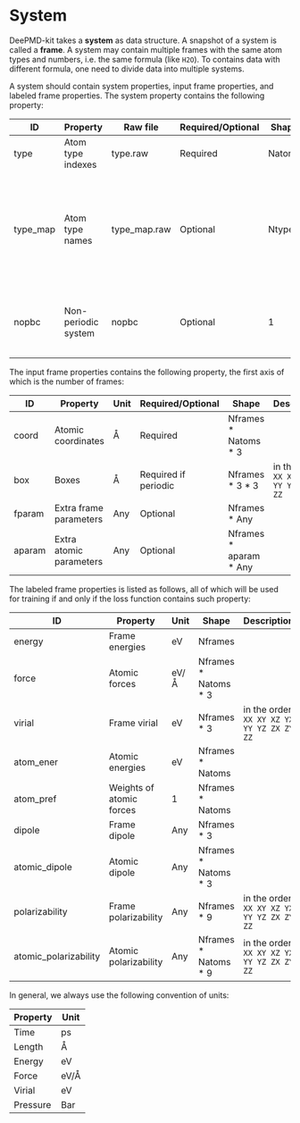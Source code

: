 # System

DeePMD-kit takes a **system** as data structure. A snapshot of a system is called a **frame**. A system may contain multiple frames with the same atom types and numbers, i.e. the same formula (like `H2O`). To contains data with different formula, one need to divide data into multiple systems.

A system should contain system properties, input frame properties, and labeled frame properties. The system property contains the following property:

ID       | Property                | Raw file     | Required/Optional    | Shape                    | Description
-------- | ----------------------  | ------------ | -------------------- | -----------------------  | -----------
type     | Atom type indexes       | type.raw     | Required             | Natoms                   | Integers that start with 0
type_map | Atom type names         | type_map.raw | Optional             | Ntypes                   | Atom names that map to atom type, which is unnecessart to be contained in the periodic table
nopbc    | Non-periodic system     | nopbc        | Optional             | 1                        | If True, this system is non-periodic; otherwise it's periodic

The input frame properties contains the following property, the first axis of which is the number of frames:

ID       | Property                | Unit | Required/Optional    | Shape                    | Description
-------- | ----------------------  | ---- | -------------------- | -----------------------  | -----------
coord    | Atomic coordinates      | Å    | Required             | Nframes \* Natoms \* 3   | 
box      | Boxes                   | Å    | Required if periodic | Nframes \* 3 \* 3        | in the order `XX XY XZ YX YY YZ ZX ZY ZZ`
fparam   | Extra frame parameters  | Any  | Optional             | Nframes \* Any           |
aparam   | Extra atomic parameters | Any  | Optional             | Nframes \* aparam \* Any |

The labeled frame properties is listed as follows, all of which will be used for training if and only if the loss function contains such property:

ID                     | Property                 | Unit   | Shape                    | Description
---------------------- | -----------------------  | ----   | -----------------------  | -----------
energy                 | Frame energies           | eV     | Nframes                  | 
force                  | Atomic forces            | eV/Å   | Nframes \* Natoms \* 3   | 
virial                 | Frame virial             | eV     | Nframes \* 3             | in the order `XX XY XZ YX YY YZ ZX ZY ZZ`
atom_ener              | Atomic energies          | eV     | Nframes \* Natoms        |
atom_pref              | Weights of atomic forces | 1      | Nframes \* Natoms        |
dipole                 | Frame dipole             | Any    | Nframes \* 3             |
atomic_dipole          | Atomic dipole            | Any    | Nframes \* Natoms \* 3   |
polarizability         | Frame polarizability     | Any    | Nframes \* 9             | in the order `XX XY XZ YX YY YZ ZX ZY ZZ`
atomic_polarizability  | Atomic polarizability    | Any    | Nframes \* Natoms \* 9   | in the order `XX XY XZ YX YY YZ ZX ZY ZZ`

In general, we always use the following convention of units:

Property | Unit 
---------| ----
Time     | ps   
Length   | Å    
Energy   | eV   
Force    | eV/Å 
Virial   | eV   
Pressure | Bar  
